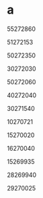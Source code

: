 # a

55272860

51272153

50272350

30272030

50272060

40272040

30271540

10270721

15270020

16270040

15269935

28269940

29270025
